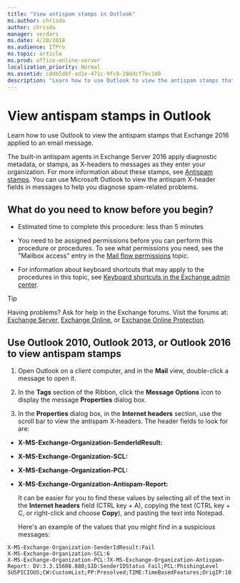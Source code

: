 ```yaml
---
title: "View antispam stamps in Outlook"
ms.author: chrisda
author: chrisda
manager: serdars
ms.date: 4/20/2018
ms.audience: ITPro
ms.topic: article
ms.prod: office-online-server
localization_priority: Normal
ms.assetid: cddb5dbf-ad1e-471c-9fc8-28ddcf7ec1d0
description: "Learn how to use Outlook to view the antispam stamps that Exchange 2016 applied to an email message."
---
```


# View antispam stamps in Outlook

Learn how to use Outlook to view the antispam stamps that Exchange 2016 applied to an email message.
  
The built-in antispam agents in Exchange Server 2016 apply diagnostic metadata, or stamps, as X-headers to messages as they enter your organization. For more information about these stamps, see [Antispam stamps](antispam-stamps.md). You can use Microsoft Outlook to view the antispam X-header fields in messages to help you diagnose spam-related problems.
  
## What do you need to know before you begin?

- Estimated time to complete this procedure: less than 5 minutes
    
- You need to be assigned permissions before you can perform this procedure or procedures. To see what permissions you need, see the "Mailbox access" entry in the [Mail flow permissions](../../permissions/feature-permissions/mail-flow-permissions.md) topic. 
    
- For information about keyboard shortcuts that may apply to the procedures in this topic, see [Keyboard shortcuts in the Exchange admin center](../../about-documentation/keyboard-shortcuts-in-eac.md).
    
> [!TIP]
> Having problems? Ask for help in the Exchange forums. Visit the forums at: [Exchange Server](https://go.microsoft.com/fwlink/p/?linkId=60612), [Exchange Online](https://go.microsoft.com/fwlink/p/?linkId=267542), or [Exchange Online Protection](https://go.microsoft.com/fwlink/p/?linkId=285351). 
  
## Use Outlook 2010, Outlook 2013, or Outlook 2016 to view antispam stamps

1. Open Outlook on a client computer, and in the **Mail** view, double-click a message to open it. 
    
2. In the **Tags** section of the Ribbon, click the **Message Options** icon to display the message **Properties** dialog box. 
    
3. In the **Properties** dialog box, in the **Internet headers** section, use the scroll bar to view the antispam X-headers. The header fields to look for are: 
    
  - **X-MS-Exchange-Organization-SenderIdResult:**
    
  - **X-MS-Exchange-Organization-SCL:**
    
  - **X-MS-Exchange-Organization-PCL:**
    
  - **X-MS-Exchange-Organization-Antispam-Report:**
    
    It can be easier for you to find these values by selecting all of the text in the **Internet headers** field (CTRL key + A), copying the text (CTRL key + C, or right-click and choose **Copy**), and pasting the text into Notepad.
    
    Here's an example of the values that you might find in a suspicious messages:
    
  ```
  X-MS-Exchange-Organization-SenderIdResult:Fail
  X-MS-Exchange-Organization-SCL:6
  X-MS-Exchange-Organization-PCL:7X-MS-Exchange-Organization-Antispam-Report: DV:3.3.15608.880;SID:SenderIDStatus Fail;PCL:PhishingLevel SUSPICIOUS;CW:CustomList;PP:Presolved;TIME:TimeBasedFeatures;OrigIP:10.1.1.1
  ```


